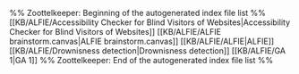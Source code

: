 %% Zoottelkeeper: Beginning of the autogenerated index file list  %%
 [[KB/ALFIE/Accessibility Checker for Blind Visitors of Websites|Accessibility Checker for Blind Visitors of Websites]]
 [[KB/ALFIE/ALFIE brainstorm.canvas|ALFIE brainstorm.canvas]]
 [[KB/ALFIE/ALFIE|ALFIE]]
 [[KB/ALFIE/Drownisness detection|Drownisness detection]]
 [[KB/ALFIE/GA 1|GA 1]]
%% Zoottelkeeper: End of the autogenerated index file list  %%
